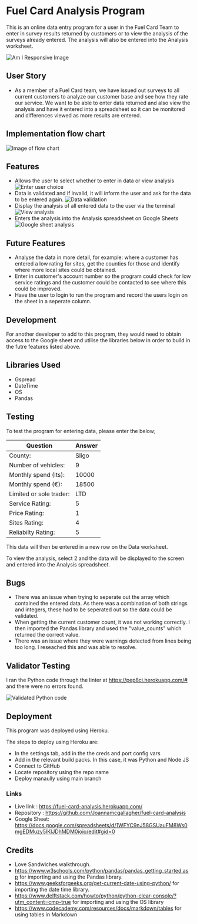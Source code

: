 # Fuel Card Analysis Program

This is an online data entry program for a user in the Fuel Card Team to enter in survey results returned by customers or to view the analysis of the surveys already entered. The analysis will also be entered into the Analysis worksheet.

![Am I Responsive Image](docs/am-i-repsonsive.jpg)

## User Story

+ As a member of a Fuel Card team, we have issued out surveys to all current customers to analyze our customer base and see how they rate our service. We want to be able to enter
data returned and also view the analysis and have it entered into a spreadsheet so it can be monitored and differences viewed as more results are entered.

## Implementation flow chart

![Image of flow chart](docs/Flow-chart-pp3.png)

## Features

+ Allows the user to select whether to enter in data or view analysis
![Enter user choice](docs/enter-choice.jpg)
+ Data is validated and if invalid, it will inform the user and ask for the data to be entered again.
![Data validation](docs/data-validation.jpg)
+ Display the analysis of all entered data to the user via the terminal
![View analysis](/docs/view-analysis.jpg)
+ Enters the analysis into the Analysis spreadsheet on Google Sheets
![Google sheet analysis](/docs/sheet-analysis.jpg)


## Future Features

+ Analyse the data in more detail, for example: where a customer has entered a low rating for sites, get the counties for those and identify where more local sites could be obtained.
+ Enter in customer's account number so the program could check for low service ratings and the customer could be contacted to see where this could be improved.
+ Have the user to login to run the program and record the users login on the sheet in a seperate column.

## Development

For another developer to add to this program, they would need to obtain access to the Google sheet and utilise the libraries below in order to build in the futre features listed above.

## Libraries Used

+ Gspread
+ DateTime
+ OS
+ Pandas

## Testing

To test the program for entering data, please enter the below;

| Question                  | Answer |
| --------                  | ------ |
| County:                   | Sligo  |
| Number of vehicles:       | 9      |
| Monthly spend (lts):      | 10000  |
| Monthly spend (€):        | 18500  |
| Limited or sole trader:   | LTD    |
| Service Rating:           | 5      |
| Price Rating:             | 1      |
| Sites Rating:             | 4      |
| Reliabilty Rating:        | 5      |


This data will then be entered in a new row on the Data worksheet.

To view the analysis, select 2 and the data will be displayed to the screen and entered into the Analysis spreadsheet.


## Bugs

+ There was an issue when trying to seperate out the array which contained the entered data. As there was a combination of both strings and integers, these had to be seperated out so the data could be validated. 
+ When getting the current customer count, it was not working correctly. I then imported the Pandas library and used the "value_counts" which returned the correct value.
+ There was an issue where they were warnings detected from lines being too long.
I reseached this and was able to resolve. 

## Validator Testing

I ran the Python code through the linter at https://pep8ci.herokuapp.com/# and there were no errors found.

![Validated Python code](docs/Python-Linter.png)

## Deployment

This program was deployed using Heroku.

The steps to deploy using Heroku are:
+ In the settings tab, add in the the creds and port config vars
+ Add in the relevant build packs. In this case, it was Python and Node JS
+ Connect to GitHub
+ Locate repository using the repo name
+ Deploy manaully using main branch

### Links

+ Live link : https://fuel-card-analysis.herokuapp.com/ 
+ Repository : https://github.com/Joannamcgallagher/fuel-card-analysis
+ Google Sheet: https://docs.google.com/spreadsheets/d/1WFYC9nJ58GSUauFM8Ws0mgEDMuzy5lKIJDhMDM0ioio/edit#gid=0

## Credits

+ Love Sandwiches walkthrough.
+ https://www.w3schools.com/python/pandas/pandas_getting_started.asp for importing and using the Pandas library.
+ https://www.geeksforgeeks.org/get-current-date-using-python/ for importing the date time library.
+ https://www.delftstack.com/howto/python/python-clear-console/?utm_content=cmp-true for importing and using the OS library
+ https://www.codecademy.com/resources/docs/markdown/tables for using tables in Markdown

